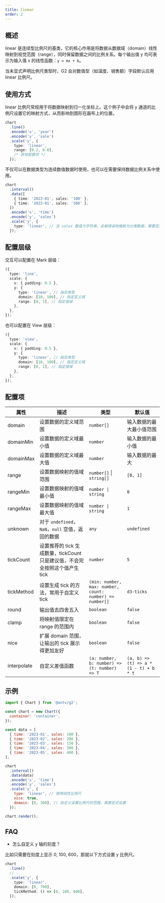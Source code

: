 ```yaml
---
title: linear
order: 2
---
```


## 概述

linear 是连续型比例尺的基类，它的核心作用是将数据从数据域（domain）线性映射到视觉范围（range），同时保留数据之间的比例关系。每个输出值 y 均可表示为输入值 x 的线性函数：`y = mx + b`。

当未显式声明比例尺类型时，G2 会对数值型（如温度、销售额）字段默认应用 linear 比例尺。

## 使用方式

linear 比例尺常规用于将数据映射到归一化坐标上。这个例子中会将 y 通道的比例尺设置它的映射方式，从而影响到图形在画布上的位置。

```ts
chart
  .line()
  .encode('x', 'year')
  .encode('y', 'sale')
  .scale('y', {
    type: 'linear',
    range: [0.2, 0.8],
    /* 其他配置项 */
  });
```

不仅可以在数据类型为连续数值数据时使用，也可以在需要保持数据比例关系中使用。

```ts
chart
  .interval()
  .data([
    { time: '2023-01', sales: '100' },
    { time: '2023-01', sales: '300' },
  ])
  .encode('x', 'time')
  .encode('y', 'sales')
  .scale('y', {
    type: 'linear', // 当 sales 数值为字符串，会被错误地推断为分类数据，需要显式设置
  });
```

## 配置层级

交互可以配置在 Mark 层级：

```ts
({
  type: 'line',
  scale: {
    x: { padding: 0.5 },
    y: {
      type: 'linear', // 指定类型
      domain: [10, 100], // 指定定义域
      range: [0, 1], // 指定值域
    },
  },
});
```

也可以配置在 View 层级：

```ts
({
  type: 'view',
  scale: {
    x: { padding: 0.5 },
    y: {
      type: 'linear', // 指定类型
      domain: [10, 100], // 指定定义域
      range: [0, 1], // 指定值域
    },
  },
});
```

## 配置项

| 属性        | 描述                                                                        | 类型                                                    | 默认值                                 |
| ----------- | --------------------------------------------------------------------------- | ------------------------------------------------------- | -------------------------------------- |
| domain      | 设置数据的定义域范围                                                        | `number[]`                                              | 输入数据的最大最小值范围               |
| domainMin   | 设置数据的定义域最小值                                                      | `number`                                                | 输入数据的最小值                       |
| domainMax   | 设置数据的定义域最大值                                                      | `number`                                                | 输入数据的最大                         |
| range       | 设置数据映射的值域范围                                                      | `number[]` \| `string[]`                                | `[0, 1]`                               |
| rangeMin    | 设置数据映射的值域最小值                                                    | `number \| string`                                      | `0`                                    |
| rangeMax    | 设置数据映射的值域最大值                                                    | `number \| string`                                      | `1`                                    |
| unknown     | 对于 `undefined`， `NaN`，`null` 空值，返回的数据                           | `any`                                                   | `undefined`                            |
| tickCount   | 设置推荐的 tick 生成数量，tickCount 只是建议值，不会完全按照这个值产生 tick | `number`                                                | `5`                                    |
| tickMethod  | 设置生成 tick 的方法，常用于自定义 tick                                     | `(min: number, max: number, count: number) => number[]` | `d3-ticks`                             |
| round       | 输出值去四舍五入                                                            | `boolean`                                               | `false`                                |
| clamp       | 将映射值限定在 range 的范围内                                               | `boolean`                                               | `false`                                |
| nice        | 扩展 domain 范围，让输出的 tick 展示得更加友好                              | `boolean`                                               | `false`                                |
| interpolate | 自定义差值函数                                                              | `(a: number, b: number) => (t: number) => T`            | `(a, b) => (t) => a * (1 - t) + b * t` |

## 示例

```js | ob { autoMount: true }
import { Chart } from '@antv/g2';

const chart = new Chart({
  container: 'container',
});

const data = [
  { time: '2023-01', sales: 100 },
  { time: '2023-02', sales: 200 },
  { time: '2023-03', sales: 150 },
  { time: '2023-04', sales: 300 },
  { time: '2023-05', sales: 400 },
];

chart
  .interval()
  .data(data)
  .encode('x', 'time')
  .encode('y', 'sales')
  .scale('y', {
    type: 'linear', // 使用线性比例尺
    nice: true,
    domain: [0, 300], // 自定义设置比例尺的范围，需要显式设置
  });

chart.render();
```

## FAQ

- 怎么自定义 y 轴的刻度？

比如只需要在刻度上显示 0, 100, 600，那就以下方式设置 y 比例尺。

```ts
chart
  .line()
  // ...
  .scale('y', {
    type: 'linear',
    domain: [0, 700],
    tickMethod: () => [0, 100, 600],
  });
```
